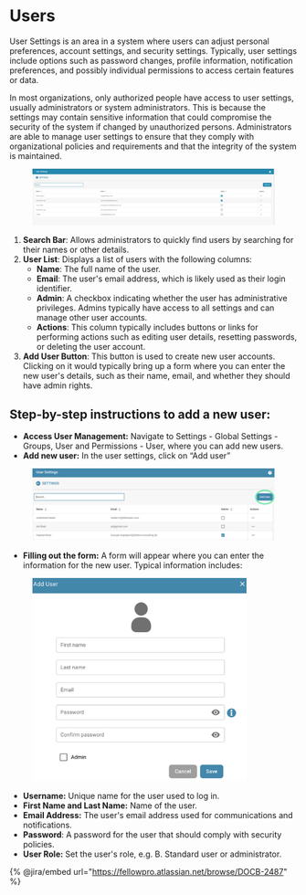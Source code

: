 # Users

User Settings is an area in a system where users can adjust personal preferences, account settings, and security settings. Typically, user settings include options such as password changes, profile information, notification preferences, and possibly individual permissions to access certain features or data.

In most organizations, only authorized people have access to user settings, usually administrators or system administrators. This is because the settings may contain sensitive information that could compromise the security of the system if changed by unauthorized persons. Administrators are able to manage user settings to ensure that they comply with organizational policies and requirements and that the integrity of the system is maintained.

<figure><img src="../../../../../.gitbook/assets/Bildschirmfoto 2024-05-08 um 08.21.48.png" alt=""><figcaption></figcaption></figure>

1. **Search Bar**: Allows administrators to quickly find users by searching for their names or other details.
2. **User List**: Displays a list of users with the following columns:
   * **Name**: The full name of the user.
   * **Email**: The user's email address, which is likely used as their login identifier.
   * **Admin**: A checkbox indicating whether the user has administrative privileges. Admins typically have access to all settings and can manage other user accounts.
   * **Actions**: This column typically includes buttons or links for performing actions such as editing user details, resetting passwords, or deleting the user account.
3. **Add User Button**: This button is used to create new user accounts. Clicking on it would typically bring up a form where you can enter the new user's details, such as their name, email, and whether they should have admin rights.

## Step-by-step instructions to add a new user:

* **Access User Management:** Navigate to Settings - Global Settings - Groups, User and Permissions - User, where you can add new users.&#x20;
* **Add new user:** In the user settings, click on “Add user”

<figure><img src="../../../../../.gitbook/assets/Bildschirmfoto 2024-05-16 um 21.29.13.png" alt=""><figcaption></figcaption></figure>

* **Filling out the form:** A form will appear where you can enter the information for the new user. Typical information includes:

<figure><img src="../../../../../.gitbook/assets/Bildschirmfoto 2024-05-16 um 21.39.56.png" alt="" width="375"><figcaption></figcaption></figure>

* **Username:** Unique name for the user used to log in.&#x20;
* **First Name and Last Name:** Name of the user.&#x20;
* **Email Address:** The user's email address used for communications and notifications.&#x20;
* **Password**: A password for the user that should comply with security policies.&#x20;
* **User Role:** Set the user's role, e.g. B. Standard user or administrator.&#x20;





{% @jira/embed url="https://fellowpro.atlassian.net/browse/DOCB-2487" %}

